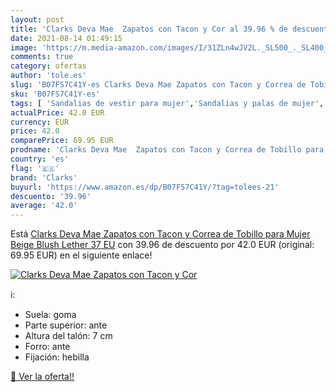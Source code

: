 ```yaml
---
layout: post
title: 'Clarks Deva Mae  Zapatos con Tacon y Cor al 39.96 % de descuento'
date: 2021-08-14 01:49:15
image: 'https://m.media-amazon.com/images/I/31ZLn4wJV2L._SL500_._SL400_.jpg'
comments: true
category: ofertas
author: 'tole.es'
slug: 'B07FS7C41Y-es Clarks Deva Mae Zapatos con Tacon y Correa de Tobillo para...'
sku: 'B07FS7C41Y-es'
tags: [ 'Sandalias de vestir para mujer','Sandalias y palas de mujer','Zapatos','Zapatos para mujer','Zapatos y complementos','clarks','zapatos', ]
actualPrice: 42.0 EUR
currency: EUR
price: 42.0
comparePrice: 69.95 EUR
prodname: 'Clarks Deva Mae  Zapatos con Tacon y Correa de Tobillo para Mujer  Beige  Blush Lether   37 EU'
country: 'es'
flag: '🇪🇸'
brand: 'Clarks'
buyurl: 'https://www.amazon.es/dp/B07FS7C41Y/?tag=tolees-21'
descuento: '39.96'
average: '42.0'
---
```


Está [Clarks Deva Mae  Zapatos con Tacon y Correa de Tobillo para Mujer  Beige  Blush Lether   37 EU](https://www.amazon.es/dp/B07FS7C41Y/?tag=tolees-21) con 39.96 de descuento por 42.0 EUR (original: 69.95 EUR) en el siguiente enlace!

[![Clarks Deva Mae  Zapatos con Tacon y Cor](https://m.media-amazon.com/images/I/31ZLn4wJV2L._SL500_._SL400_.jpg)](https://www.amazon.es/dp/B07FS7C41Y/?tag=tolees-21)

ℹ️:

- Suela: goma
- Parte superior: ante
- Altura del talón: 7 cm
- Forro: ante
- Fijación: hebilla

[🛒 Ver la oferta!!](https://www.amazon.es/dp/B07FS7C41Y/?tag=tolees-21)
